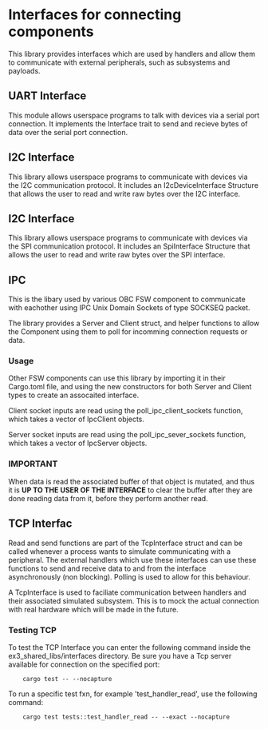 # Interfaces for connecting components

This library provides interfaces which are used by handlers and allow them to communicate with external peripherals, such as subsystems and payloads.

## UART Interface
This module allows userspace programs to talk with devices via a serial port connection. It implements the Interface trait to send and recieve bytes of data over the serial port connection.

## I2C Interface
This library allows userspace programs to communicate with devices via the I2C communication protocol. It includes an I2cDeviceInterface Structure that allows the user to read and write raw bytes over the I2C interface.

## I2C Interface
This library allows userspace programs to communicate with devices via the SPI communication protocol. It includes an SpiInterface Structure that allows the user to read and write raw bytes over the SPI interface.

## IPC

This is the libary used by various OBC FSW component to communicate with eachother using IPC Unix Domain Sockets of type SOCKSEQ packet.

The library provides a Server and Client struct, and helper functions to allow the Component using them to poll for incomming connection requests or data.

### Usage
Other FSW components can use this library by importing it in their Cargo.toml file, and using the new constructors for both Server and Client types to create an assocaited interface.

Client socket inputs are read using the poll_ipc_client_sockets function, which takes a vector of IpcClient objects.

Server socket inputs are read using the poll_ipc_sever_sockets function, which takes a vector of IpcServer objects.

### IMPORTANT
When data is read the associated buffer of that object is mutated, and thus it is __UP TO THE USER OF THE INTERFACE__ to clear the buffer after they are done reading data from it, before they perform another read.

## TCP Interfac
Read and send functions are part of the TcpInterface struct and can be called whenever a process wants to simulate communicating with a peripheral.
The external handlers which use these interfaces can use these functions to send and receive data to and from the interface asynchronously (non blocking).
Polling is used to allow for this behaviour.

A TcpInterface is used to faciliate communication between handlers and their associated simulated subsystem. This is to mock the actual connection with real hardware which will be made in the future.

### Testing TCP
To test the TCP Interface you can enter the following command inside the ex3_shared_libs/interfaces directory. Be sure you have a Tcp server available for connection on the specified port:

```@sh
    cargo test -- --nocapture 
```

To run a specific test fxn, for example 'test_handler_read', use the following command:

```@sh
    cargo test tests::test_handler_read -- --exact --nocapture
```

